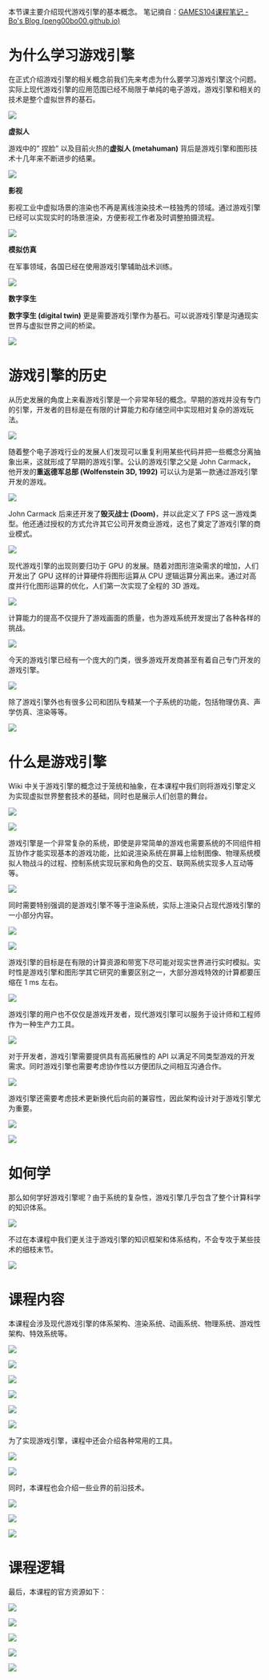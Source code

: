 本节课主要介绍现代游戏引擎的基本概念。
笔记摘自：[GAMES104课程笔记 - Bo's Blog (peng00bo00.github.io)](https://peng00bo00.github.io/2022/03/16/GAMES104-NOTES-01.html)
# 为什么学习游戏引擎
在正式介绍游戏引擎的相关概念前我们先来考虑为什么要学习游戏引擎这个问题。实际上现代游戏引擎的应用范围已经不局限于单纯的电子游戏，游戏引擎和相关的技术是整个虚拟世界的基石。

![](1680591246490.png)

**虚拟人**

游戏中的” 捏脸” 以及目前火热的**虚拟人 (metahuman)** 背后是游戏引擎和图形技术十几年来不断进步的结果。

![](1680591247037.png)

**影视**

影视工业中虚拟场景的渲染也不再是离线渲染技术一枝独秀的领域。通过游戏引擎已经可以实现实时的场景渲染，方便影视工作者及时调整拍摄流程。

![](1680591247571.png)

**模拟仿真**

在军事领域，各国已经在使用游戏引擎辅助战术训练。

![](1680591248084.png)

**数字孪生**

**数字孪生 (digital twin)** 更是需要游戏引擎作为基石。可以说游戏引擎是沟通现实世界与虚拟世界之间的桥梁。

![](1680591248621.png)

# 游戏引擎的历史

从历史发展的角度上来看游戏引擎是一个非常年轻的概念。早期的游戏并没有专门的引擎，开发者的目标是在有限的计算能力和存储空间中实现相对复杂的游戏玩法。

![](1680591249138.png)

随着整个电子游戏行业的发展人们发现可以重复利用某些代码并把一些概念分离抽象出来，这就形成了早期的游戏引擎。公认的游戏引擎之父是 John Carmack，他开发的**重返德军总部 (Wolfenstein 3D, 1992)** 可以认为是第一款通过游戏引擎开发的游戏。

![](1680591249700.png)

John Carmack 后来还开发了**毁灭战士 (Doom)**，并以此定义了 FPS 这一游戏类型。他还通过授权的方式允许其它公司开发商业游戏，这也了奠定了游戏引擎的商业模式。

![](1680591250238.png)

现代游戏引擎的出现则要归功于 GPU 的发展。随着对图形渲染需求的增加，人们开发出了 GPU 这样的计算硬件将图形运算从 CPU 逻辑运算分离出来。通过对高度并行化图形运算的优化，人们第一次实现了全程的 3D 游戏。

![](1680591250749.png)

计算能力的提高不仅提升了游戏画面的质量，也为游戏系统开发提出了各种各样的挑战。

![](1680591251267.png)

今天的游戏引擎已经有一个庞大的门类，很多游戏开发商甚至有着自己专门开发的游戏引擎。

![](1680591251827.png)

除了游戏引擎外也有很多公司和团队专精某一个子系统的功能，包括物理仿真、声学仿真、渲染等等。

![](1680591252381.png)

# 什么是游戏引擎

Wiki 中关于游戏引擎的概念过于笼统和抽象，在本课程中我们则将游戏引擎定义为实现虚拟世界整套技术的基础，同时也是展示人们创意的舞台。

![](1680591252916.png)

![](1680591253446.png)

游戏引擎是一个非常复杂的系统，即使是非常简单的游戏也需要系统的不同组件相互协作才能实现基本的游戏功能，比如说渲染系统在屏幕上绘制图像、物理系统模拟人物战斗的过程、控制系统实现玩家和角色的交互、联网系统实现多人互动等等。

![](1680591254009.png)

同时需要特别强调的是游戏引擎不等于渲染系统，实际上渲染只占现代游戏引擎的一小部分内容。

![](1680591254570.png)

![](1680591255115.png)

游戏引擎的目标是在有限的计算资源和带宽下尽可能对现实世界进行实时模拟。实时性是游戏引擎和图形学其它研究的重要区别之一，大部分游戏特效的计算都要压缩在 1 ms 左右。

![](1680591255735.png)

游戏引擎的用户也不仅仅是游戏开发者，现代游戏引擎可以服务于设计师和工程师作为一种生产力工具。

![](1680591256324.png)

对于开发者，游戏引擎需要提供具有高拓展性的 API 以满足不同类型游戏的开发需求。同时游戏引擎也需要考虑协作性以方便团队之间相互沟通合作。

![](1680591256836.png)

游戏引擎还需要考虑技术更新换代后向前的兼容性，因此架构设计对于游戏引擎尤为重要。

![](1680591257373.png)

![](1680591257930.png)

# 如何学

那么如何学好游戏引擎呢？由于系统的复杂性，游戏引擎几乎包含了整个计算科学的知识体系。

![](1680591258442.png)

不过在本课程中我们更关注于游戏引擎的知识框架和体系结构，不会专攻于某些技术的细枝末节。

![](1680591259054.png)

# 课程内容

本课程会涉及现代游戏引擎的体系架构、渲染系统、动画系统、物理系统、游戏性架构、特效系统等。

![](1680591259570.png)

![](1680591260107.png)

![](1680591260666.png)

![](1680591261179.png)

![](1680591261702.png)

![](1680591262214.png)

为了实现游戏引擎，课程中还会介绍各种常用的工具。

![](1680591262819.png)

![](1680591263357.png)

同时，本课程也会介绍一些业界的前沿技术。

![](1680591263899.png)

![](1680591264414.png)

![](1680591265020.png)

# 课程逻辑

最后，本课程的官方资源如下：

![](1680591265632.png)

![](1680591266187.png)

![](1680591266741.png)

![](1680591267282.png)

![](1680591267798.png)

